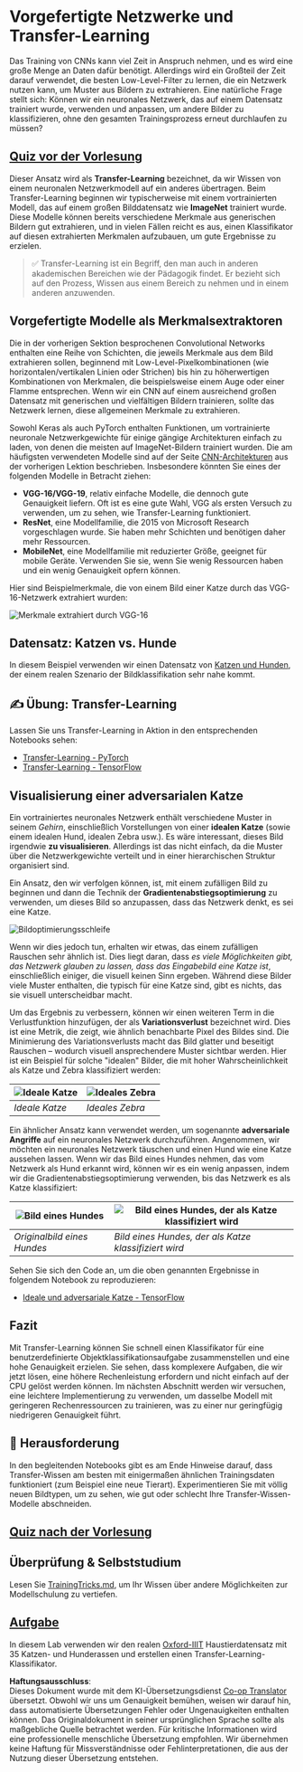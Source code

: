 <!--
CO_OP_TRANSLATOR_METADATA:
{
  "original_hash": "717775c4050ccbffbe0c961ad8bf7bf7",
  "translation_date": "2025-08-24T09:36:56+00:00",
  "source_file": "lessons/4-ComputerVision/08-TransferLearning/README.md",
  "language_code": "de"
}
-->
# Vorgefertigte Netzwerke und Transfer-Learning

Das Training von CNNs kann viel Zeit in Anspruch nehmen, und es wird eine große Menge an Daten dafür benötigt. Allerdings wird ein Großteil der Zeit darauf verwendet, die besten Low-Level-Filter zu lernen, die ein Netzwerk nutzen kann, um Muster aus Bildern zu extrahieren. Eine natürliche Frage stellt sich: Können wir ein neuronales Netzwerk, das auf einem Datensatz trainiert wurde, verwenden und anpassen, um andere Bilder zu klassifizieren, ohne den gesamten Trainingsprozess erneut durchlaufen zu müssen?

## [Quiz vor der Vorlesung](https://ff-quizzes.netlify.app/en/ai/quiz/15)

Dieser Ansatz wird als **Transfer-Learning** bezeichnet, da wir Wissen von einem neuronalen Netzwerkmodell auf ein anderes übertragen. Beim Transfer-Learning beginnen wir typischerweise mit einem vortrainierten Modell, das auf einem großen Bilddatensatz wie **ImageNet** trainiert wurde. Diese Modelle können bereits verschiedene Merkmale aus generischen Bildern gut extrahieren, und in vielen Fällen reicht es aus, einen Klassifikator auf diesen extrahierten Merkmalen aufzubauen, um gute Ergebnisse zu erzielen.

> ✅ Transfer-Learning ist ein Begriff, den man auch in anderen akademischen Bereichen wie der Pädagogik findet. Er bezieht sich auf den Prozess, Wissen aus einem Bereich zu nehmen und in einem anderen anzuwenden.

## Vorgefertigte Modelle als Merkmalsextraktoren

Die in der vorherigen Sektion besprochenen Convolutional Networks enthalten eine Reihe von Schichten, die jeweils Merkmale aus dem Bild extrahieren sollen, beginnend mit Low-Level-Pixelkombinationen (wie horizontalen/vertikalen Linien oder Strichen) bis hin zu höherwertigen Kombinationen von Merkmalen, die beispielsweise einem Auge oder einer Flamme entsprechen. Wenn wir ein CNN auf einem ausreichend großen Datensatz mit generischen und vielfältigen Bildern trainieren, sollte das Netzwerk lernen, diese allgemeinen Merkmale zu extrahieren.

Sowohl Keras als auch PyTorch enthalten Funktionen, um vortrainierte neuronale Netzwerkgewichte für einige gängige Architekturen einfach zu laden, von denen die meisten auf ImageNet-Bildern trainiert wurden. Die am häufigsten verwendeten Modelle sind auf der Seite [CNN-Architekturen](../07-ConvNets/CNN_Architectures.md) aus der vorherigen Lektion beschrieben. Insbesondere könnten Sie eines der folgenden Modelle in Betracht ziehen:

* **VGG-16/VGG-19**, relativ einfache Modelle, die dennoch gute Genauigkeit liefern. Oft ist es eine gute Wahl, VGG als ersten Versuch zu verwenden, um zu sehen, wie Transfer-Learning funktioniert.
* **ResNet**, eine Modellfamilie, die 2015 von Microsoft Research vorgeschlagen wurde. Sie haben mehr Schichten und benötigen daher mehr Ressourcen.
* **MobileNet**, eine Modellfamilie mit reduzierter Größe, geeignet für mobile Geräte. Verwenden Sie sie, wenn Sie wenig Ressourcen haben und ein wenig Genauigkeit opfern können.

Hier sind Beispielmerkmale, die von einem Bild einer Katze durch das VGG-16-Netzwerk extrahiert wurden:

![Merkmale extrahiert durch VGG-16](../../../../../lessons/4-ComputerVision/08-TransferLearning/images/features.png)

## Datensatz: Katzen vs. Hunde

In diesem Beispiel verwenden wir einen Datensatz von [Katzen und Hunden](https://www.microsoft.com/download/details.aspx?id=54765&WT.mc_id=academic-77998-cacaste), der einem realen Szenario der Bildklassifikation sehr nahe kommt.

## ✍️ Übung: Transfer-Learning

Lassen Sie uns Transfer-Learning in Aktion in den entsprechenden Notebooks sehen:

* [Transfer-Learning - PyTorch](../../../../../lessons/4-ComputerVision/08-TransferLearning/TransferLearningPyTorch.ipynb)
* [Transfer-Learning - TensorFlow](../../../../../lessons/4-ComputerVision/08-TransferLearning/TransferLearningTF.ipynb)

## Visualisierung einer adversarialen Katze

Ein vortrainiertes neuronales Netzwerk enthält verschiedene Muster in seinem *Gehirn*, einschließlich Vorstellungen von einer **idealen Katze** (sowie einem idealen Hund, idealen Zebra usw.). Es wäre interessant, dieses Bild irgendwie **zu visualisieren**. Allerdings ist das nicht einfach, da die Muster über die Netzwerkgewichte verteilt und in einer hierarchischen Struktur organisiert sind.

Ein Ansatz, den wir verfolgen können, ist, mit einem zufälligen Bild zu beginnen und dann die Technik der **Gradientenabstiegsoptimierung** zu verwenden, um dieses Bild so anzupassen, dass das Netzwerk denkt, es sei eine Katze.

![Bildoptimierungsschleife](../../../../../lessons/4-ComputerVision/08-TransferLearning/images/ideal-cat-loop.png)

Wenn wir dies jedoch tun, erhalten wir etwas, das einem zufälligen Rauschen sehr ähnlich ist. Dies liegt daran, dass *es viele Möglichkeiten gibt, das Netzwerk glauben zu lassen, dass das Eingabebild eine Katze ist*, einschließlich einiger, die visuell keinen Sinn ergeben. Während diese Bilder viele Muster enthalten, die typisch für eine Katze sind, gibt es nichts, das sie visuell unterscheidbar macht.

Um das Ergebnis zu verbessern, können wir einen weiteren Term in die Verlustfunktion hinzufügen, der als **Variationsverlust** bezeichnet wird. Dies ist eine Metrik, die zeigt, wie ähnlich benachbarte Pixel des Bildes sind. Die Minimierung des Variationsverlusts macht das Bild glatter und beseitigt Rauschen – wodurch visuell ansprechendere Muster sichtbar werden. Hier ist ein Beispiel für solche "idealen" Bilder, die mit hoher Wahrscheinlichkeit als Katze und Zebra klassifiziert werden:

![Ideale Katze](../../../../../lessons/4-ComputerVision/08-TransferLearning/images/ideal-cat.png) | ![Ideales Zebra](../../../../../lessons/4-ComputerVision/08-TransferLearning/images/ideal-zebra.png)
-----|-----
 *Ideale Katze* | *Ideales Zebra*

Ein ähnlicher Ansatz kann verwendet werden, um sogenannte **adversariale Angriffe** auf ein neuronales Netzwerk durchzuführen. Angenommen, wir möchten ein neuronales Netzwerk täuschen und einen Hund wie eine Katze aussehen lassen. Wenn wir das Bild eines Hundes nehmen, das vom Netzwerk als Hund erkannt wird, können wir es ein wenig anpassen, indem wir die Gradientenabstiegsoptimierung verwenden, bis das Netzwerk es als Katze klassifiziert:

![Bild eines Hundes](../../../../../lessons/4-ComputerVision/08-TransferLearning/images/original-dog.png) | ![Bild eines Hundes, der als Katze klassifiziert wird](../../../../../lessons/4-ComputerVision/08-TransferLearning/images/adversarial-dog.png)
-----|-----
*Originalbild eines Hundes* | *Bild eines Hundes, der als Katze klassifiziert wird*

Sehen Sie sich den Code an, um die oben genannten Ergebnisse in folgendem Notebook zu reproduzieren:

* [Ideale und adversariale Katze - TensorFlow](../../../../../lessons/4-ComputerVision/08-TransferLearning/AdversarialCat_TF.ipynb)

## Fazit

Mit Transfer-Learning können Sie schnell einen Klassifikator für eine benutzerdefinierte Objektklassifikationsaufgabe zusammenstellen und eine hohe Genauigkeit erzielen. Sie sehen, dass komplexere Aufgaben, die wir jetzt lösen, eine höhere Rechenleistung erfordern und nicht einfach auf der CPU gelöst werden können. Im nächsten Abschnitt werden wir versuchen, eine leichtere Implementierung zu verwenden, um dasselbe Modell mit geringeren Rechenressourcen zu trainieren, was zu einer nur geringfügig niedrigeren Genauigkeit führt.

## 🚀 Herausforderung

In den begleitenden Notebooks gibt es am Ende Hinweise darauf, dass Transfer-Wissen am besten mit einigermaßen ähnlichen Trainingsdaten funktioniert (zum Beispiel eine neue Tierart). Experimentieren Sie mit völlig neuen Bildtypen, um zu sehen, wie gut oder schlecht Ihre Transfer-Wissen-Modelle abschneiden.

## [Quiz nach der Vorlesung](https://ff-quizzes.netlify.app/en/ai/quiz/16)

## Überprüfung & Selbststudium

Lesen Sie [TrainingTricks.md](TrainingTricks.md), um Ihr Wissen über andere Möglichkeiten zur Modellschulung zu vertiefen.

## [Aufgabe](lab/README.md)

In diesem Lab verwenden wir den realen [Oxford-IIIT](https://www.robots.ox.ac.uk/~vgg/data/pets/) Haustierdatensatz mit 35 Katzen- und Hunderassen und erstellen einen Transfer-Learning-Klassifikator.

**Haftungsausschluss**:  
Dieses Dokument wurde mit dem KI-Übersetzungsdienst [Co-op Translator](https://github.com/Azure/co-op-translator) übersetzt. Obwohl wir uns um Genauigkeit bemühen, weisen wir darauf hin, dass automatisierte Übersetzungen Fehler oder Ungenauigkeiten enthalten können. Das Originaldokument in seiner ursprünglichen Sprache sollte als maßgebliche Quelle betrachtet werden. Für kritische Informationen wird eine professionelle menschliche Übersetzung empfohlen. Wir übernehmen keine Haftung für Missverständnisse oder Fehlinterpretationen, die aus der Nutzung dieser Übersetzung entstehen.